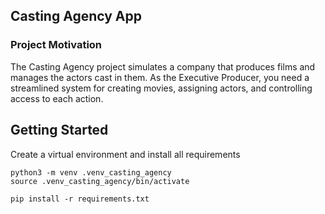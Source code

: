 ## Casting Agency App

### Project Motivation
The Casting Agency project simulates a company that produces films and manages the actors cast in them. As the Executive Producer, you need a streamlined system for creating movies, assigning actors, and controlling access to each action.

## Getting Started

Create a virtual environment and install all requirements
```
python3 -m venv .venv_casting_agency
source .venv_casting_agency/bin/activate

pip install -r requirements.txt
```